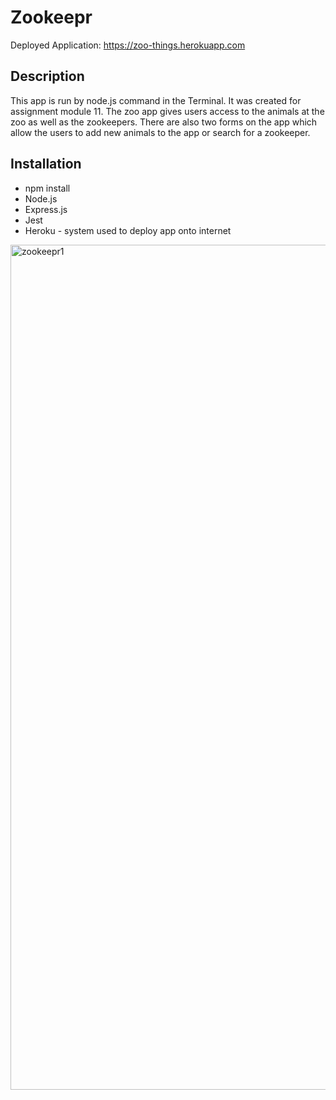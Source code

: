 # Zookeepr

Deployed Application: https://zoo-things.herokuapp.com

## Description
This app is run by node.js command in the Terminal. It was created for assignment module 11. The zoo app gives users access to the animals at the zoo as well as the zookeepers. There are also two forms on the app which allow the users to add new animals to the app or search for a zookeeper.

## Installation
* npm install
* Node.js
* Express.js
* Jest
* Heroku - system used to deploy app onto internet

<img width="1352" alt="zookeepr1" src="https://user-images.githubusercontent.com/40181569/109250414-45dc9c00-77af-11eb-8480-bc2d0d4dc9db.png">

